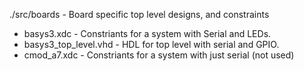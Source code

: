 ./src/boards - Board specific top level designs, and constraints

- basys3.xdc - Constriants for a system with Serial and LEDs.
- basys3_top_level.vhd - HDL for top level with serial and GPIO.
- cmod_a7.xdc -  Constriants for a system with just serial (not used)
